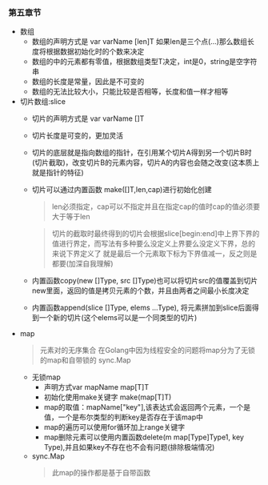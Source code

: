 ### 第五章节
 - 数组
   - 数组的声明方式是 var varName [len]T 如果len是三个点(...)那么数组长度将根据数据初始化时的个数来决定
   - 数组的中的元素都有零值，根据数组类型T决定，int是0，string是空字符串
   - 数组的长度是常量，因此是不可变的
   - 数组的无法比较大小，只能比较是否相等，长度和值一样才相等
 - 切片数组:slice
   - 切片的声明方式是 var varName []T
   - 切片长度是可变的，更加灵活 
   - 切片的底层就是指向数组的指针，在引用某个切片A得到另一个切片B时(切片截取)，改变切片B的元素内容，切片A的内容也会随之改变(这本质上就是指针的特征)
   - 切片可以通过内置函数 make([]T,len,cap)进行初始化创建
      > len必须指定，cap可以不指定并且在指定cap的值时cap的值必须要大于等于len 
     
      > 切片的截取时最终得到的切片会根据slice[begin:end]中上界下界的值进行界定，而写法有多种要么没定义上界要么没定义下界，总的来说下界定义了
     就是最后一个元素取下标为下界值减一，反之则是都要(加深自我理解) 
   - 内置函数copy(new []Type, src []Type)也可以将切片src的值覆盖到切片new里面，返回的值是拷贝元素的个数，并且由两者之间最小长度决定
   - 内置函数append(slice []Type, elems ...Type), 将元素拼加到slice后面得到一个新的切片(这个elems可以是一个同类型的切片)
 - map
   > 元素对的无序集合
   > 在Golang中因为线程安全的问题将map分为了无锁的map和自带锁的 sync.Map
     - 无锁map
       - 声明方式var mapName map[T]T
       - 初始化使用make关键字 make(map[T]T)
       - map的取值：mapName["key"],该表达式会返回两个元素，一个是值，一个是布尔类型的判断key是否存在于该map中
       - map的遍历可以使用for循环加上range关键字
       - map删除元素可以使用内置函数delete(m map[Type]Type1, key Type),并且如果key不存在也不会有问题(排除极端情况)
     - sync.Map
        > 此map的操作都是基于自带函数
